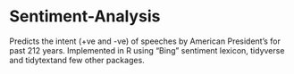 # Sentiment-Analysis
Predicts the intent (+ve and -ve) of speeches by American President’s for past 212 years. Implemented in R using “Bing” sentiment lexicon, tidyverse and tidytextand few other packages.
